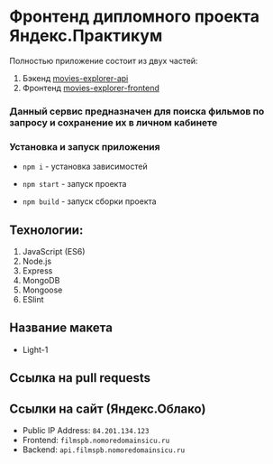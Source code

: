 # Фронтенд дипломного проекта Яндекс.Практикум


Полностью приложение состоит из двух частей:
1. Бэкенд [movies-explorer-api](https://github.com/EvgeniiHvatov/movies-explorer-api)
2. Фронтенд [movies-explorer-frontend](https://github.com/EvgeniiHvatov/movies-explorer-frontend)

### Данный сервис предназначен для поиска фильмов по запросу и сохранение их в личном кабинете

### Установка и запуск приложения

- `npm i` - установка зависимостей

- `npm start` - запуск проекта

- `npm build` - запуск сборки проекта

## Технологии:
1. JavaScript (ES6)
2. Node.js
3. Express
4. MongoDB
5. Mongoose
6. ESlint

## Название макета
- Light-1

## Ссылка на pull requests


## Ссылки на сайт (Яндекс.Облако)
- Public IP Address: `84.201.134.123`
- Frontend: `filmspb.nomoredomainsicu.ru`
- Backend: `api.filmspb.nomoredomainsicu.ru`